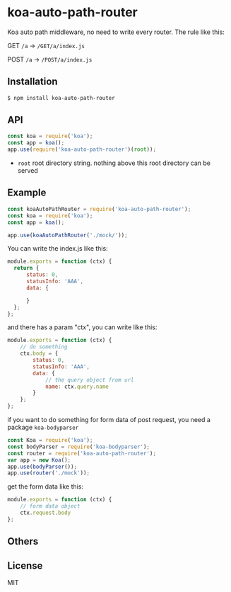 # koa-auto-path-router

 Koa auto path middleware, no need to write every router. The rule like this:

GET `/a` -> `/GET/a/index.js`

POST `/a` -> `/POST/a/index.js`

## Installation

```bash
$ npm install koa-auto-path-router
```

## API

```js
const koa = require('koa');
const app = koa();
app.use(require('koa-auto-path-router')(root));
```

* `root` root directory string. nothing above this root directory can be served

## Example

```js
const koaAutoPathRouter = require('koa-auto-path-router');
const koa = require('koa');
const app = koa();

app.use(koaAutoPathRouter('./mock/'));
```

You can write the index.js like this:

```js
module.exports = function (ctx) {
  return {
      status: 0,
      statusInfo: 'AAA',
      data: {

      }
  };
};
```

and there has a param "ctx", you can write like this:

```js
module.exports = function (ctx) {
    // do something
    ctx.body = {
        status: 0,
        statusInfo: 'AAA',
        data: {
            // the query object from url
            name: ctx.query.name
        }
    };
};
```

if you want to do something for form data of post request, you need a package `koa-bodyparser`

```js
const Koa = require('koa');
const bodyParser = require('koa-bodyparser');
const router = require('koa-auto-path-router');
var app = new Koa();
app.use(bodyParser());
app.use(router('./mock'));
```

get the form data like this:

```js
module.exports = function (ctx) {
    // form data object
    ctx.request.body
};
```

## Others

## License

  MIT
